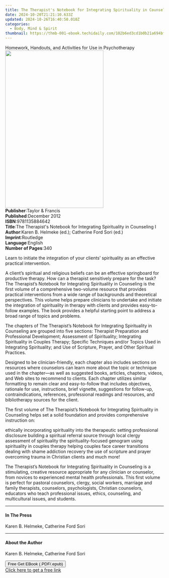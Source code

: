 ```yaml
---
title: The Therapist's Notebook for Integrating Spirituality in Counseling I | Free Book
date: 2024-10-20T21:21:10.633Z
updated: 2024-10-26T16:40:50.010Z
categories:
  - Body, Mind & Spirit
thumbnail: https://thmb-001-ebook.techidaily.com/102b6ed3cd1b0b21a694bf0803b5eb0cfbba6624d521654c156bd4fc36022414.jpg
---
```

<main id="book-container">
  <div class="flex flex-col">
    <div class="book-brief flex-1 py-6 px-4 sm:p-6 md:py-10 md:px-8">
      <!-- brief-->
      <div class="book-brief-main">
        Homework, Handouts, and Activities for Use in Psychotherapy
      </div>
    </div>
    <div
      class="book-meta-info flex-1 grid gap-4 col-start-1 col-end-3 row-start-1 sm:mb-6 sm:grid-cols-4 lg:gap-6 lg:col-start-2 lg:row-end-6 lg:row-span-6 lg:mb-0"
    >
      <div
        class="book-meta-info-left place-content-center mt-4 p-4 text-sm leading-6 col-start-2 col-span-2 dark:text-slate-400"
      >
        <img
          class="w-full h-500 object-cover rounded-lg sm:h-255 sm:col-span-2 lg:col-span-full"
          src="https://img-001-ebook.techidaily.com/813c001dde21a9063ac53475b3cfec98ef5dc9c67d20e25dea532c44a65a2400.jpg"
          alt=""
          width="312"
          height="500"
        />
      </div>
      <div
        class="book-meta-info-right mt-2 col-start-1 row-start-2 col-span-3 self-center"
      >
        <!-- meta data  -->
        <div class="flex flex-col px-4 md:px-8">
          <div class="flex-1">
            <strong>Publisher</strong>:<span class="px-2"
              >Taylor &amp; Francis</span
            >
          </div>
          <div class="flex-1">
            <strong>Published</strong>:<span class="px-2">December 2012</span>
          </div>
          <div class="flex-1">
            <strong>ISBN</strong>:<span class="px-2">9781135884642</span>
          </div>
          <div class="flex-1">
            <strong>Title</strong>:<span class="px-2"
              >The Therapist&#39;s Notebook for Integrating Spirituality in
              Counseling I</span
            >
          </div>
          <div class="flex-1">
            <strong>Author</strong>:<span class="px-2"
              >Karen B. Helmeke (ed.); Catherine Ford Sori (ed.)</span
            >
          </div>
          <div class="flex-1">
            <strong>Imprint</strong>:<span class="px-2">Routledge</span>
          </div>
          <div class="flex-1">
            <strong>Language</strong>:<span class="px-2">English</span>
          </div>
          <div class="flex-1">
            <strong>Number of Pages</strong>:<span class="px-2">340</span>
          </div>
        </div>
      </div>
    </div>
    <div class="book-description flex-1 py-6 px-4 sm:p-6 md:py-10 md:px-8">
      <div class="book-description-main">
        <div accordion-content="" id="description">
          <p>
            Learn to initiate the integration of your clients’ spirituality as
            an effective practical intervention.
          </p>
          <p>
            A client’s spiritual and religious beliefs can be an effective
            springboard for productive therapy. How can a therapist sensitively
            prepare for the task? The Therapist’s Notebook for Integrating
            Spirituality in Counseling is the first volume of a comprehensive
            two-volume resource that provides practical interventions from a
            wide range of backgrounds and theoretical perspectives. This volume
            helps prepare clinicians to undertake and initiate the integration
            of spirituality in therapy with clients and provides easy-to-follow
            examples. The book provides a helpful starting point to address a
            broad range of topics and problems.
          </p>
          <p>
            The chapters of The Therapist’s Notebook for Integrating
            Spirituality in Counseling are grouped into five sections: Therapist
            Preparation and Professional Development; Assessment of
            Spirituality; Integrating Spirituality in Couples Therapy; Specific
            Techniques and/or Topics Used in Integrating Spirituality; and Use
            of Scripture, Prayer, and Other Spiritual Practices.
          </p>
          <p>
            Designed to be clinician-friendly, each chapter also includes
            sections on resources where counselors can learn more about the
            topic or technique used in the chapter—as well as suggested books,
            articles, chapters, videos, and Web sites to recommend to clients.
            Each chapter utilizes similar formatting to remain clear and
            easy-to-follow that includes objectives, rationale for use,
            instructions, brief vignette, suggestions for follow-up,
            contraindications, references, professional readings and resources,
            and bibliotherapy sources for the client.
          </p>
          <p>
            The first volume of The Therapist’s Notebook for Integrating
            Spirituality in Counseling helps set a solid foundation and provides
            comprehensive instruction on:
          </p>
          ethically incorporating spirituality into the therapeutic setting
          professional disclosure building a spiritual referral source through
          local clergy assessment of spirituality the spirituality-focused
          genogram using spirituality in couples therapy helping couples face
          career transitions dealing with shame addiction recovery the use of
          scripture and prayer overcoming trauma in Christian clients and much
          more!
          <p>
            The Therapist’s Notebook for Integrating Spirituality in Counseling
            is a stimulating, creative resource appropriate for any clinician or
            counselor, from novices to experienced mental health professionals.
            This first volume is perfect for pastoral counselors, clergy, social
            workers, marriage and family therapists, counselors, psychologists,
            Christian counselors, educators who teach professional issues,
            ethics, counseling, and multicultural issues, and students.
          </p>
        </div>
        <div class="accordion-fader"></div>
      </div>
    </div>
    <div class="book-excerpts flex-1 py-6 px-4 sm:p-6 md:py-10 md:px-8">
      <!-- excerpts-->
      <div class="book-excerpts-main">
        <hr />
        <h4 class="placeholder placeholder-heading">
          <span>In The Press</span>
        </h4>
        <p>Karen B. Helmeke, Catherine Ford Sori</p>
      </div>
    </div>
    <div class="book-about-author flex-1 py-6 px-4 sm:p-6 md:py-10 md:px-8">
      <!-- about author-->
      <div class="book-main-author-main">
        <hr />
        <h4 class="placeholder placeholder-heading">
          <span>About the Author</span>
        </h4>
        <p>Karen B. Helmeke, Catherine Ford Sori</p>
      </div>
    </div>
    <div class="book-free-get flex-1 py-6 px-4 sm:p-6 md:py-10 md:px-8">
      <button
        id="btn-free-get"
        class="bg-blue-500 hover:bg-blue-700 text-white font-bold py-2 px-4 rounded"
      >
        Free Get EBook (.PDF/.epub)
      </button>
      <div id="countdown-display" class="px-2 text-lg mt-2"></div>
      <a
        id="free-link"
        class="hidden bg-blue-500 hover:bg-blue-700 text-white font-bold py-2 px-4 rounded"
        href="https://www.ebooks.com/en-us/book/1099466/the-therapist-s-notebook-for-integrating-spirituality-in-counseling-i/karen-b-helmeke/"
        target="_blank"
        >Click here to get a free link</a
      >
    </div>
    <script>
      let countdownTime = 0;
      let countdownInterval = null;
      document
        .getElementById('btn-free-get')
        .addEventListener('click', startCountdown);
      function startCountdown() {
        countdownTime = new Date().getTime() + 60000 * 3;
        countdownInterval = setInterval(updateCountdown, 1000);
        document.getElementById('btn-free-get').disabled = true;
        document
          .getElementById('btn-free-get')
          .classList.add('bg-gray-500', 'cursor-not-allowed');
      }
      function updateCountdown() {
        let currentTime = new Date().getTime();
        let timeLeft = countdownTime - currentTime;
        let secondsLeft = Math.floor(timeLeft / 1000);
        document.getElementById('countdown-display').innerHTML =
          `Remaining time: ${secondsLeft} seconds.`;
        if (secondsLeft <= 0) {
          clearInterval(countdownInterval);
          document.getElementById('btn-free-get').classList.add('hidden');
          document.getElementById('free-link').classList.remove('hidden');
          document.getElementById('countdown-display').innerHTML = '';
        }
      }
    </script>
  </div>
</main>

<ins class="adsbygoogle"
      style="display:block"
      data-ad-client="ca-pub-7571918770474297"
      data-ad-slot="8358498916"
      data-ad-format="auto"
      data-full-width-responsive="true"></ins>
    